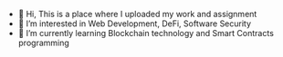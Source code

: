 - 👋 Hi, This is a place where I uploaded my work and assignment
- 👀 I’m interested in Web Development, DeFi, Software Security
- 🌱 I’m currently learning Blockchain technology and Smart Contracts programming
